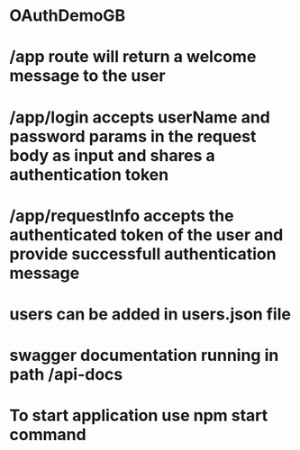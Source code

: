 # OAuthDemoGB
# /app route will return a welcome message to the user 
# /app/login accepts userName and password params in the request body as input and shares a authentication token
# /app/requestInfo accepts the authenticated token of the user and provide successfull authentication message
# users can be added in users.json file
# swagger documentation running in path /api-docs
# To start application use npm start command
